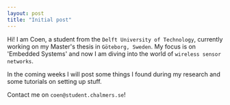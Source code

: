 ```yaml
---
layout: post
title: "Initial post"
---
```


Hi! I am Coen, a student from the `Delft University of Technology`, currently working on my Master's thesis in `Göteborg, Sweden`.
My focus is on 'Embedded Systems' and now I am diving into the world of `wireless sensor networks`.

In the coming weeks I will post some things I found during my research and some tutorials on setting up stuff.

Contact me on `coen@student.chalmers.se`!

